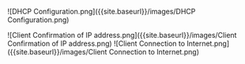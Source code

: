 ![DHCP Configuration.png]({{site.baseurl}}/images/DHCP Configuration.png)

![Client Confirmation of IP address.png]({{site.baseurl}}/images/Client Confirmation of IP address.png)
![Client Connection to Internet.png]({{site.baseurl}}/images/Client Connection to Internet.png)

